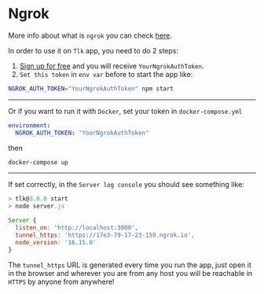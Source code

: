 # Ngrok

More info about what is `ngrok` you can check [here](https://ngrok.com/).

In order to use it on `Tlk` app, you need to do 2 steps:

1. [Sign up for free](https://ngrok.com) and you will receive `YourNgrokAuthToken`.
2. `Set this token` in `env var` before to start the app like:

```bash
NGROK_AUTH_TOKEN="YourNgrokAuthToken" npm start
```

---

Or if you want to run it with `Docker`, set your token in `docker-compose.yml`

```yaml
environment:
  NGROK_AUTH_TOKEN: "YourNgrokAuthToken"
```

then

```bash
docker-compose up
```

---

If set correctly, in the `Server log console` you should see something like:

```js
> tlk@3.0.0 start
> node server.js

Server {
  listen_on: 'http://localhost:3000',
  tunnel_https: 'https://17e3-79-17-23-159.ngrok.io',
  node_version: '16.15.0'
}
```

The `tunnel_https` URL is generated every time you run the app, just open it in the browser and wherever you are from any host you will be reachable in `HTTPS` by anyone from anywhere!
